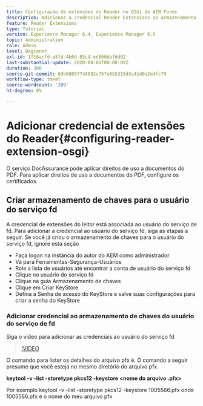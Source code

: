 ```yaml
---
title: Configuração de extensões do Reader no OSGi do AEM Forms
description: Adicionar a credencial Reader Extensions ao armazenamento de confiança no OSGi do AEM Forms
feature: Reader Extensions
type: Tutorial
version: Experience Manager 6.4, Experience Manager 6.5
topic: Administration
role: Admin
level: Beginner
exl-id: 1f16acfd-e8fd-4b0d-85c4-ed860def6d02
last-substantial-update: 2020-08-01T00:00:00Z
duration: 308
source-git-commit: 03b68057748892c757e0b5315d3a41d0a2e4fc79
workflow-type: tm+mt
source-wordcount: '209'
ht-degree: 0%

---
```


# Adicionar credencial de extensões do Reader{#configuring-reader-extension-osgi}

O serviço DocAssurance pode aplicar direitos de uso a documentos do PDF. Para aplicar direitos de uso a documentos do PDF, configure os certificados.

## Criar armazenamento de chaves para o usuário do serviço fd

A credencial de extensões do leitor está associada ao usuário do serviço de fd. Para adicionar a credencial ao usuário do serviço fd, siga as etapas a seguir. Se você já criou o armazenamento de chaves para o usuário do serviço fd, ignore esta seção

* Faça logon na instância do autor do AEM como administrador
* Vá para Ferramentas-Segurança-Usuários
* Role a lista de usuários até encontrar a conta de usuário do serviço fd
* Clique no usuário do serviço fd
* Clique na guia Armazenamento de chaves
* Clique em Criar KeyStore
* Defina a Senha de acesso do KeyStore e salve suas configurações para criar a senha do KeyStore

### Adicionar credencial ao armazenamento de chaves do usuário do serviço de fd

Siga o vídeo para adicionar as credenciais ao usuário do serviço fd

>[!VIDEO](https://video.tv.adobe.com/v/335849?quality=12&learn=on)


O comando para listar os detalhes do arquivo pfx é. O comando a seguir presume que você esteja no mesmo diretório do arquivo pfx.

**keytool -v -list -storetype pkcs12 -keystore &lt;nome do arquivo .pfx>**

Por exemplo keytool -v -list -storetype pkcs12 -keystore 1005566.pfx onde 1005566.pfx é o nome do meu arquivo pfx
